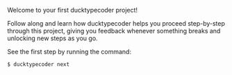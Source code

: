 Welcome to your first ducktypecoder project!  

Follow along and learn how ducktypecoder helps you proceed step-by-step through this project, giving you feedback whenever something breaks and unlocking new steps as you go.

See the first step by running the command:

```
$ ducktypecoder next
```
